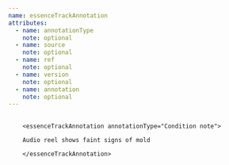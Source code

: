 ```yaml
---
name: essenceTrackAnnotation
attributes:
  - name: annotationType
    note: optional
  - name: source
    note: optional
  - name: ref
    note: optional
  - name: version
    note: optional
  - name: annotation
    note: optional
---
```

<pre>
  <code>
    &lt;essenceTrackAnnotation annotationType=&quot;Condition note&quot;&gt;<br>
    Audio reel shows faint signs of mold<br>
    &lt;/essenceTrackAnnotation&gt;<br>
  </code>
</pre>
